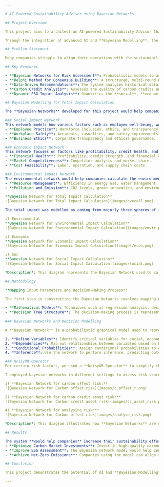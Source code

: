```yaml
---

# AI-Powered Sustainability Advisor using Bayesian Networks

## Project Overview

This project aims to architect an AI-powered Sustainability Advisor that **would help companies** enhance their decision-making regarding sustainability initiatives. By leveraging **Bayesian Networks** to assess **Environmental, Social, and Governance (ESG)** factors, the system would provide recommendations on **Carbon Market investment strategies** that help companies achieve their **net-zero carbon emission goals**.

Through the integration of advanced AI and **Bayesian Modelling**, the solution would enable dynamic risk assessment and forecasting, ensuring companies can make well-informed sustainability decisions that contribute to the global climate agenda.

## Problem Statement

Many companies struggle to align their operations with the sustainability goals laid out in the **Paris Agreement**. Achieving **net-zero emissions** often requires navigating complex regulatory frameworks and making strategic investments in carbon markets. However, the uncertainty and risks associated with these markets present a significant challenge. This project addresses this challenge by using **Bayesian Networks** to evaluate ESG factors and provide **recommendations** for carbon market investments that maximize sustainability impact.

## Key Features

- **Bayesian Networks for Risk Assessment**: Probabilistic models to assess risks and uncertainties in carbon market investments and ESG factors.
- **Delphi Method for Consensus Building**: A structured, multi-round Delphi method gathers expert opinions on ESG impacts and investment strategies, ensuring informed decision-making.
- **Data-Driven Recommendations**: The system analyzes historical data, economic, environmental, and social impacts to recommend investment strategies.
- **Carbon Credit Analysis**: Assesses the quality of carbon credits and offsets based on environmental and economic criteria.
- **Dynamic ESG Impact Analysis**: Quantifies the **social**, **economic**, and **environmental** impacts of recommended strategies on corporate sustainability goals.

## Bayesian Modelling for Total Impact Calculation

The **Bayesian Networks** developed for this project would help companies understand how their investments and sustainability efforts impact three critical dimensions: **Social Impact**, **Economic Impact**, and **Environmental Impact**. By breaking down the total impact into these distinct yet interconnected domains, companies can better assess the multi-dimensional effects of their sustainability strategies.

### Social Impact Network
This network models how various factors such as employee well-being, workplace safety, and business ethics would contribute to a company's social standing. Key variables include:
- **Employee Practice**: Workforce inclusion, ethics, and transparency.
- **Workplace Safety**: Accidents, casualties, and safety improvements.
- **Business Ethics**: Corporate transparency and ethical governance.

### Economic Impact Network
This network focuses on factors like profitability, credit health, and operational costs, helping companies understand how their sustainability efforts could influence their financial performance. Key variables include:
- **Financial Health**: Profitability, credit strength, and financial development.
- **Market Competitiveness**: Competitor analysis and market share.
- **Cost Feasibility**: Labor, operation, and supply chain costs.

### Environmental Impact Network
The environmental network would help companies calculate the environmental implications of their actions, particularly in terms of resource management and pollution. Key variables include:
- **Resource Management**: Efficiency in energy use, water management, and material use.
- **Pollution and Emission**: CO2 levels, green innovation, and environmental competence.

**Bayesian Network for Total Impact Calculation**
![Bayesian Network for Total Impact Calculation](images/overall.png)

The total impact was modelled as coming from majorly three spheres of impact: 

i) Environmental 
**Bayesian Network for Environmental Impact Calculation**
![Bayesian Network for Environmental Impact Calculation](images/envir.png)

i) Economic 
**Bayesian Network for Economic Impact Calculation**
![Bayesian Network for Economic Impact Calculation](images/econ.png)

i) Soc 
**Bayesian Network for Social Impact Calculation**
![Bayesian Network for Social Impact Calculation](images/social.png)

*Description*: This diagram represents the Bayesian Network used to calculate the **total impact** by integrating **social**, **economic**, and **environmental** factors.

## Methodology

**Mapping Input Parameters and Decision-Making Process**

The first step in constructing the Bayesian Networks involves mapping out input parameters and the decision-making process. This includes identifying key variables that influence the sustainability of a company and determining the relationships between these variables.

- **Mathematical Models**: Techniques such as regression analysis, decision theory, and optimization methods were used to map the relationships between variables.
- **Decision Tree Structure**: The decision-making process is represented as a decision tree, where input parameters are linked to sustainability outcomes. By simulating scenarios and quantifying the impacts of different sustainability strategies, companies can arrive at practices that are economically, socially, and environmentally optimal.
  
### Bayesian Networks and Decision Modelling

A **Bayesian Network** is a probabilistic graphical model used to represent uncertain domains. In this project, Bayesian Networks model how different variables (e.g., carbon credits, operational efficiency, and market risk) interact to influence sustainability outcomes. The goal is to compute **P(Cause | Evidence)**, or the posterior conditional probability of achieving a certain outcome given observed data.

1. **Define Variables**: Identify critical variables for social, economic, and environmental impact.
2. **Dependencies**: Map out relationships between variables based on historical data and expert input.
3. **Conditional Probabilities**: Assign conditional probabilities to each variable, defining the likelihood of specific outcomes.
4. **Inference**: Use the network to perform inference, predicting outcomes, assessing risks, and providing recommendations for investment strategies.

### NoisyOR Operator
For certain risk factors, we used a **NoisyOR Operator** to simplify the conditional probability table. This was particularly useful when modeling complex relationships like system failures or the likelihood of environmental degradation due to multiple independent factors.

I employed bayesian networks in different settings to assess risk scores based on the conditional properties of various decisive parameters.

1) **Bayesian Network for carbon offest risk:**
![Bayesian Network for Carbon offset risk](images/c_offset_r.png)

2) **Bayesian Network for carbon credit asset risk:**
![Bayesian Network for Carbon credit asset risk](images/cc_asset_risk.png)

4) **Bayesian Network for analysing risk:**
![Bayesian Network for Carbon offset risk](images/analyse_risk.png)

*Description*: This diagram illustrates how **Bayesian Networks** are used to **analyze risks** associated with carbon market investments, mapping out the dependencies and relationships between variables.

## Results

The system **would help companies** increase their sustainability efforts by offering targeted, data-driven recommendations. It enables companies to:
- **Optimize Carbon Market Investments**: Invest in high-quality carbon credits that not only meet regulatory standards but also maximize environmental impact.
- **Improve ESG Assessment**: The Bayesian network model would help companies perform a more accurate analysis of ESG factors, allowing for more reliable long-term planning.
- **Achieve Net-Zero Emissions**: Companies using the model can align their sustainability strategies with net-zero targets by investing in high-quality offsets and sustainable practices.

## Conclusion

This project demonstrates the potential of AI and **Bayesian Modelling** for enhancing corporate decision-making in sustainability. By combining expert consensus through the **Delphi Method** and probabilistic inference with **Bayesian Networks**, this AI-powered system **would help companies** navigate the uncertainties in carbon markets and make informed decisions that align with their net-zero goals.

---
```

